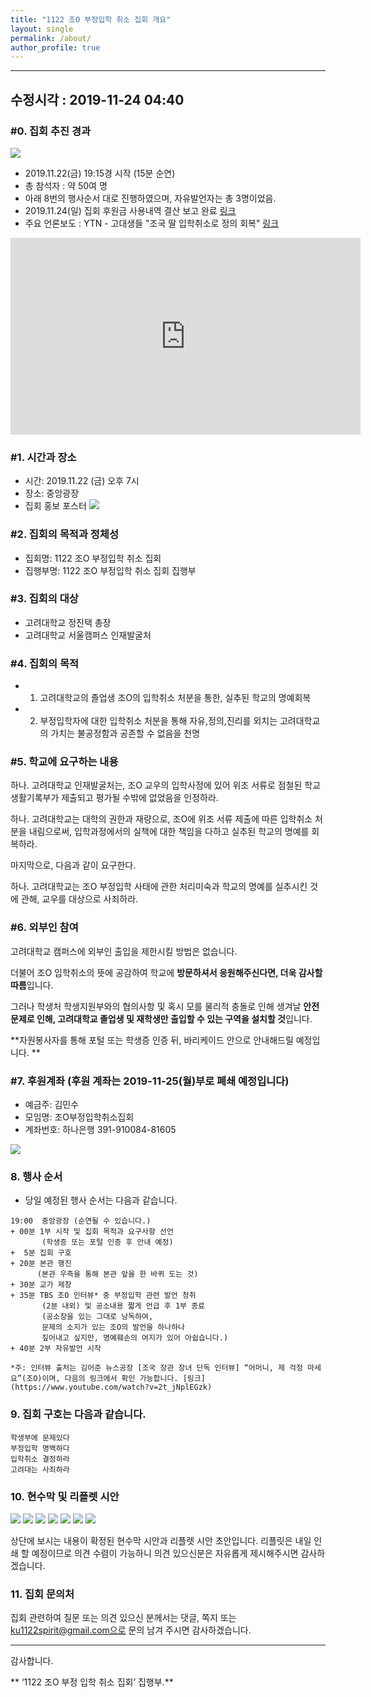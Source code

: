 ```yaml
---
title: "1122 조O 부정입학 취소 집회 개요"
layout: single
permalink: /about/
author_profile: true
---
```


----
수정시각 : 2019-11-24 04:40
----

### #0. 집회 추진 경과

![](/asset/image/191122.jpg) 

* 2019.11.22(금) 19:15경 시작 (15분 순연)
* 총 참석자 : 약 50여 명
* 아래 8번의 행사순서 대로 진행하였으며, 자유발언자는 총 3명이었음.
* 2019.11.24(일) 집회 후원금 사용내역 결산 보고 완료 [링크](https://kunov22spirit.github.io/notices/191124-p1/)
* 주요 언론보도 : YTN - 고대생들 "조국 딸 입학취소로 정의 회복" [링크](https://www.ytn.co.kr/_ln/0103_201911230031032117)
<iframe width="560" height="315" src="https://www.youtube.com/embed/OoH5N-RQcUQ" frameborder="0" allow="accelerometer; autoplay; encrypted-media; gyroscope; picture-in-picture" allowfullscreen></iframe>



### #1. 시간과 장소
* 시간: 2019.11.22 (금) 오후 7시
* 장소: 중앙광장
* 집회 홍보 포스터
![](/asset/image/poster01-01.png) 

### #2. 집회의 목적과 정체성
* 집회명: 1122 조O 부정입학 취소 집회
* 집행부명: 1122 조O 부정입학 취소 집회 집행부



### #3. 집회의 대상 
* 고려대학교 정진택 총장
* 고려대학교 서울캠퍼스 인재발굴처



### #4. 집회의 목적 
* 1. 고려대학교의 졸업생 조O의 입학취소 처분을 통한, 실추된 학교의 명예회복
* 2. 부정입학자에 대한 입학취소 처분을 통해 자유,정의,진리를 외치는 고려대학교의 가치는 불공정함과 공존할 수 없음을 천명



### #5. 학교에 요구하는 내용
하나. 고려대학교 인재발굴처는, 조O 교우의 입학사정에 있어 위조 서류로 점철된 학교생활기록부가 제출되고 평가될 수밖에 없었음을 인정하라. 

하나. 고려대학교는 대학의 권한과 재량으로, 조O에 위조 서류 제출에 따른 입학취소 처분을 내림으로써, 입학과정에서의 실책에 대한 책임을 다하고 실추된 학교의 명예를 회복하라. 


마지막으로, 다음과 같이 요구한다. 

하나. 고려대학교는 조O 부정입학 사태에 관한 처리미숙과 학교의 명예를 실추시킨 것에 관해, 교우를 대상으로 사죄하라.



### #6. 외부인 참여 
고려대학교 캠퍼스에 외부인 출입을 제한시킬 방법은 없습니다.

더불어 조O 입학취소의 뜻에 공감하여 학교에 **방문하셔서 응원해주신다면, 더욱 감사할 따름**입니다.

그러나 학생처 학생지원부와의 협의사항 및 혹시 모를 물리적 충돌로 인해 생겨날 **안전 문제로 인해, 고려대학교 졸업생 및 재학생만 출입할 수 있는 구역을 설치할 것**입니다.

**자원봉사자를 통해 포털 또는 학생증 인증 뒤, 바리케이드 안으로 안내해드릴 예정입니다. **




### #7. 후원계좌 (후원 계좌는 2019-11-25(월)부로 폐쇄 예정입니다)
* 예금주: 김민수
* 모임명: 조O부정입학취소집회
* 계좌번호: 하나은행 391-910084-81605


![](/asset/image/account.png) 



### 8. 행사 순서
* 당일 예정된 행사 순서는 다음과 같습니다. 

```
19:00  중앙광장 (순연될 수 있습니다.)
+ 00분 1부 시작 및 집회 목적과 요구사항 선언 
       (학생증 또는 포털 인증 후 안내 예정)
+  5분 집회 구호
+ 20분 본관 행진
      (본관 우측을 통해 본관 앞을 한 바퀴 도는 것) 
+ 30분 교가 제창
+ 35분 TBS 조O 인터뷰* 중 부정입학 관련 발언 청취
       (2분 내외) 및 공소내용 짧게 언급 후 1부 종료
       (공소장을 있는 그대로 낭독하여, 
       문제의 소지가 있는 조O의 발언을 하나하나
       짚어내고 싶지만, 명예훼손의 여지가 있어 아쉽습니다.) 
+ 40분 2부 자유발언 시작

*주: 인터뷰 출처는 김어준 뉴스공장 [조국 장관 장녀 단독 인터뷰] “어머니, 제 걱정 마세요”(조O)이며, 다음의 링크에서 확인 가능합니다. [링크](https://www.youtube.com/watch?v=2t_jNplEGzk)

```


### 9. 집회 구호는 다음과 같습니다.

```
학생부에 문제있다 
부정입학 명백하다
입학취소 결정하라
고려대는 사죄하라
```



### 10. 현수막 및 리플렛 시안

![](/asset/image/b01.png) 
![](/asset/image/b02.png) 
![](/asset/image/b03.png) 
![](/asset/image/b04.png) 
![](/asset/image/b05.png) 
![](/asset/image/r01.png) 
![](/asset/image/r03.png) 

상단에 보시는 내용이 확정된 현수막 시안과 리플렛 시안 초안입니다.
리플릿은 내일 인쇄 할 예정이므로 의견 수렴이 가능하니 의견 있으신분은 자유롭게 제시해주시면 감사하겠습니다.




### 11. 집회 문의처

집회 관련하여 질문 또는 의견 있으신 분께서는 댓글, 쪽지 또는 ku1122spirit@gmail.com으로 문의 남겨 주시면 감사하겠습니다.



-----

감사합니다.



** ‘1122 조O 부정 입학 취소 집회’ 집행부.**



